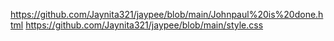 https://github.com/Jaynita321/jaypee/blob/main/Johnpaul%20is%20done.html
https://github.com/Jaynita321/jaypee/blob/main/style.css
